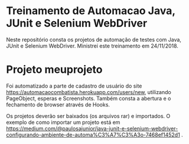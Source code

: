 # Treinamento de Automacao Java, JUnit e Selenium WebDriver

Neste repositório consta os projetos de automação de testes com Java, JUnit e Selenium WebDriver. Ministrei este treinamento em 24/11/2018.

# Projeto meuprojeto
Foi automatizado a parte de cadastro de usuário do site https://automacaocombatista.herokuapp.com/users/new, utilizando PageObject, esperas e Screenshots.
Também consta a abertura e o fechamento de browser através de Hooks. 

Os projetos deverão ser baixados (os arquivos rar) e importados. O exemplo de como importar um projeto está em https://medium.com/@paulosajunior/java-junit-e-selenium-webdriver-configurando-ambiente-de-automa%C3%A7%C3%A3o-7468ef1452d1 . 


